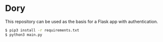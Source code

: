 # Dory

This repository can be used as the basis for a Flask app with authentication.

```sh
$ pip3 install -r requirements.txt
$ python3 main.py
```